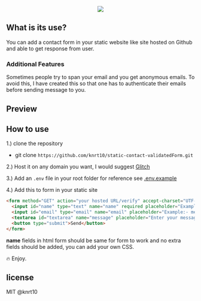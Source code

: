 
<p align="center">
<img src="https://user-images.githubusercontent.com/24803604/42559530-f6fece56-8511-11e8-93d3-3a286f82db48.png" />
</p>

## What is its use?

You can add a contact form in your static website like site hosted on Github and able to get response from user.

### Additional Features

Sometimes people try to span your email and you get anonymous emails. To avoid this, I have created this so that one has to authenticate their emails before sending message to you.

## Preview

## How to use

1.) clone the repository

- git clone `https://github.com/knrt10/static-contact-validatedForm.git`

2.) Host it on any domain you want, I would suggest [Glitch](https://glitch.com/)

3.) Add an `.env` file in your root folder for reference see [.env.example](https://github.com/knrt10/static-contact-validatedForm/blob/master/.env.example)

4.) Add this to form in your static site

```html
<form method="GET" action="your hosted URL/verify" accept-charset="UTF-8" >
  <input id="name" type="text" name="name" required placeholder="Example:- Messi | Ronaldo">
  <input id="email" type="email" name="email" placeholder="Example:- messi@ronaldo.com" required>                
  <textarea id="textarea" name="message" placeholder="Enter your message" required ></textarea>
  <button type="submit">Send</button>
</form>
```

**name** fields in html form should be same for form to work and no extra fields should be added, you can add your own CSS.

:fire: Enjoy.

## license

MIT @knrt10
